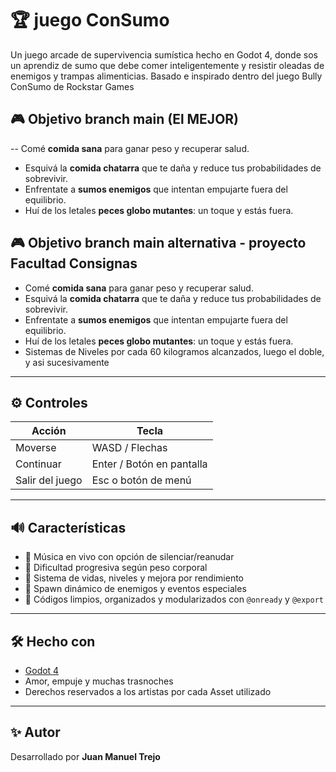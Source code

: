# 🏆 juego ConSumo

Un juego arcade de supervivencia sumística hecho en Godot 4, donde sos un aprendiz de sumo que debe comer inteligentemente y resistir oleadas de enemigos y trampas alimenticias. Basado e inspirado dentro del juego Bully ConSumo de Rockstar Games

## 🎮 Objetivo branch main (El MEJOR)
-- Comé **comida sana** para ganar peso y recuperar salud.
- Esquivá la **comida chatarra** que te daña y reduce tus probabilidades de sobrevivir.
- Enfrentate a **sumos enemigos** que intentan empujarte fuera del equilibrio.
- Huí de los letales **peces globo mutantes**: un toque y estás fuera.

## 🎮 Objetivo branch main alternativa - proyecto Facultad Consignas
- Comé **comida sana** para ganar peso y recuperar salud.
- Esquivá la **comida chatarra** que te daña y reduce tus probabilidades de sobrevivir.
- Enfrentate a **sumos enemigos** que intentan empujarte fuera del equilibrio.
- Huí de los letales **peces globo mutantes**: un toque y estás fuera.
- Sistemas de Niveles por cada 60 kilogramos alcanzados, luego el doble, y asi sucesivamente

---

## ⚙️ Controles

| Acción         | Tecla       |
|----------------|-------------|
| Moverse        | WASD / Flechas |
| Continuar      | Enter / Botón en pantalla |
| Salir del juego| Esc o botón de menú |

---

## 🔊 Características

- 🎵 Música en vivo con opción de silenciar/reanudar
- 🎯 Dificultad progresiva según peso corporal
- 🍜 Sistema de vidas, niveles y mejora por rendimiento
- 🐡 Spawn dinámico de enemigos y eventos especiales
- 🧪 Códigos limpios, organizados y modularizados con `@onready` y `@export`

---

## 🛠 Hecho con

- [Godot 4](https://godotengine.org)
- Amor, empuje y muchas trasnoches
- Derechos reservados a los artistas por cada Asset utilizado
---

## ✨ Autor

Desarrollado por **Juan Manuel Trejo** 
